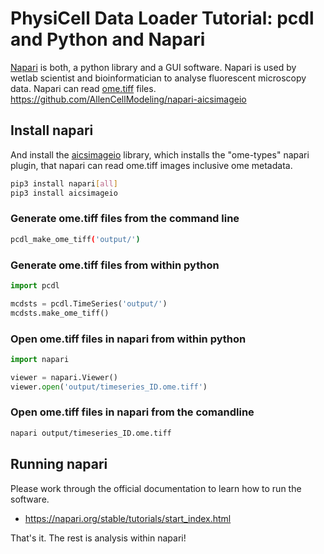 # PhysiCell Data Loader Tutorial: pcdl and Python and Napari

[Napari](https://napari.org/stable/) is both, a python library and a GUI software.
Napari is used by wetlab scientist and bioinformatician to analyse fluorescent microscopy data.
Napari can read [ome.tiff](https://www.openmicroscopy.org/ome-files/) files.
https://github.com/AllenCellModeling/napari-aicsimageio


## Install napari

And install the [aicsimageio](https://allencellmodeling.github.io/aicsimageio/) library,
which installs the "ome-types" napari plugin,
that napari can read ome.tiff images inclusive ome metadata.

```bash
pip3 install napari[all]
pip3 install aicsimageio
```


### Generate ome.tiff files from the command line

```bash
pcdl_make_ome_tiff('output/')
```


### Generate ome.tiff files from within python

```python
import pcdl

mcdsts = pcdl.TimeSeries('output/')
mcdsts.make_ome_tiff()
```


### Open ome.tiff files in napari from within python

```python
import napari

viewer = napari.Viewer()
viewer.open('output/timeseries_ID.ome.tiff')
```


### Open ome.tiff files in napari from the comandline

```bash
napari output/timeseries_ID.ome.tiff
```

## Running napari

Please work through the official documentation to learn how to run the software.
+ https://napari.org/stable/tutorials/start_index.html

That's it. The rest is analysis within napari!
